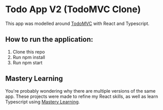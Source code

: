 # Todo App V2 (TodoMVC Clone)

This app was modelled around [TodoMVC](https://todomvc.com/examples/react/) with React and Typescript.

## How to run the application:

1. Clone this repo
2. Run npm install
3. Run npm start

## Mastery Learning

You're probably wondering why there are multiple versions of the same app. These projects were made to refine my React skills, as well as learn Typescript using [Mastery Learning](https://youtu.be/GWa48XRnLh0). 
